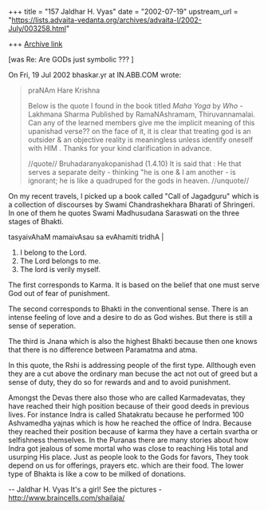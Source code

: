 +++
title = "157 Jaldhar H. Vyas"
date = "2002-07-19"
upstream_url = "https://lists.advaita-vedanta.org/archives/advaita-l/2002-July/003258.html"

+++
[Archive link](https://lists.advaita-vedanta.org/archives/advaita-l/2002-July/003258.html)

[was Re: Are GODs just symbolic ??? ]

On Fri, 19 Jul 2002 bhaskar.yr at IN.ABB.COM wrote:

> praNAm
> Hare Krishna
>
> Below is the quote I found in the book titled *Maha Yoga* by *Who* -
> Lakhmana Sharma Published by RamaNAshramam, Thiruvannamalai.  Can any of
> the learned members give me the implicit meaning of this upanishad verse??
> on the face of it, it is clear that treating god is an outsider & an
> objective reality is meaningless unless identify oneself with HIM .  Thanks
> for your kind clarification in advance.
>
> //quote//
> Bruhadaranyakopanishad (1.4.10) It is said  that : He that serves a
> separate deity - thinking "he is one & I am another - is ignorant; he is
> like a quadruped for the gods in heaven.
> //unquote//
>

On my recent travels, I picked up a book called "Call of Jagadguru" which
is a collection of discourses by Swami Chandrashekhara Bharati of
Shringeri.  In one of them he quotes Swami Madhusudana Saraswati on the
three stages of Bhakti.

tasyaivAhaM mamaivAsau sa evAhamiti tridhA |

1. I belong to the Lord.
2. The Lord belongs to me.
3. The lord is verily myself.

The first corresponds to Karma.  It is based on the belief that one must
serve God out of fear of punishment.

The second corresponds to Bhakti in the conventional sense.  There is an
intense feeling of love and a desire to do as God wishes.  But there is
still a sense of seperation.

The third is Jnana which is also the highest Bhakti because then one knows
that there is no difference between Paramatma and atma.

In this quote, the Rshi is addressing people of the first type.  Allthough
even they are a cut above the ordinary man becuse the act not out of greed
but a sense of duty, they do so for rewards and and to avoid punishment.

Amongst the Devas there also those who are called Karmadevatas, they have
reached their high position because of their good deeds in previous lives.
For instance Indra is called Shatakratu because he performed 100
Ashvamedha yajnas which is how he reached the office of Indra.  Because
they reached their position because of karma they have a certain svartha
or selfishness themselves.  In the Puranas there are many stories about
how Indra got jealous of some mortal who was close to reaching His total
and usurping His place.  Just as people look to the Gods for favors, They
took depend on us for offerings, prayers etc. which are their food.  The
lower type of Bhakta is like a cow to be milked of donations.

--
Jaldhar H. Vyas <jaldhar at braincells.com>
It's a girl! See the pictures - http://www.braincells.com/shailaja/

